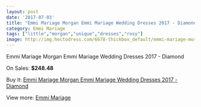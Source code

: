 ```yaml
---
layout: post
date: '2017-07-03'
title: "Emmi Mariage Morgan Emmi Mariage Wedding Dresses 2017 - Diamond"
category: Emmi Mariage
tags: ["little","morgan","unique","dresses","rosy"]
image: http://img.hectodress.com/6678-thickbox_default/emmi-mariage-morgan-emmi-mariage-wedding-dresses-2013-diamond.jpg
---
```

Emmi Mariage Morgan Emmi Mariage Wedding Dresses 2017 - Diamond

On Sales: **$248.48**
<a href="https://www.hectodress.com/emmi-mariage/3350-emmi-mariage-morgan-emmi-mariage-wedding-dresses-2013-diamond.html"><amp-img layout="responsive" width="600" height="600" src="//img.hectodress.com/6678-thickbox_default/emmi-mariage-morgan-emmi-mariage-wedding-dresses-2013-diamond.jpg" alt="Emmi Mariage Morgan Emmi Mariage Wedding Dresses 2017 - Diamond 0" /></a>

Buy it: [Emmi Mariage Morgan Emmi Mariage Wedding Dresses 2017 - Diamond](https://www.hectodress.com/emmi-mariage/3350-emmi-mariage-morgan-emmi-mariage-wedding-dresses-2013-diamond.html "Emmi Mariage Morgan Emmi Mariage Wedding Dresses 2017 - Diamond")

View more: [Emmi Mariage](https://www.hectodress.com/57-emmi-mariage "Emmi Mariage")